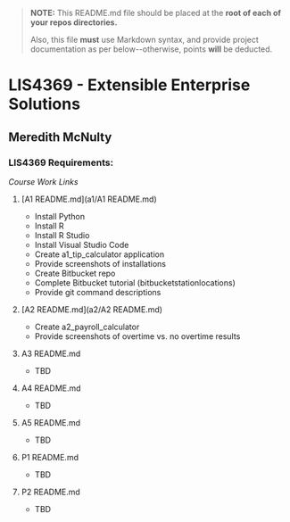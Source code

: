 > **NOTE:** This README.md file should be placed at the **root of each of your repos directories.**
>
>Also, this file **must** use Markdown syntax, and provide project documentation as per below--otherwise, points **will** be deducted.
>

# LIS4369 - Extensible Enterprise Solutions

## Meredith McNulty

### LIS4369 Requirements:

*Course Work Links*

1. [A1 README.md](a1/A1 README.md)
	* Install Python
	* Install R
	* Install R Studio
	* Install Visual Studio Code
	* Create a1_tip_calculator application
	* Provide screenshots of installations
	* Create Bitbucket repo
	* Complete Bitbucket tutorial (bitbucketstationlocations)
	* Provide git command descriptions

2. [A2 README.md](a2/A2 README.md)
	* Create a2_payroll_calculator
	* Provide screenshots of overtime vs. no overtime results
	
3. A3 README.md
	* TBD

4. A4 README.md
	* TBD

5. A5 README.md	
	* TBD

6. P1 README.md	
	* TBD

7. P2 README.md	
	* TBD

